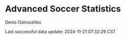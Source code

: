 # Advanced Soccer Statistics
Denis Ostroushko

<!-- gfm -->

Last successful data update: 2024-11-21 07:32:29 CST

